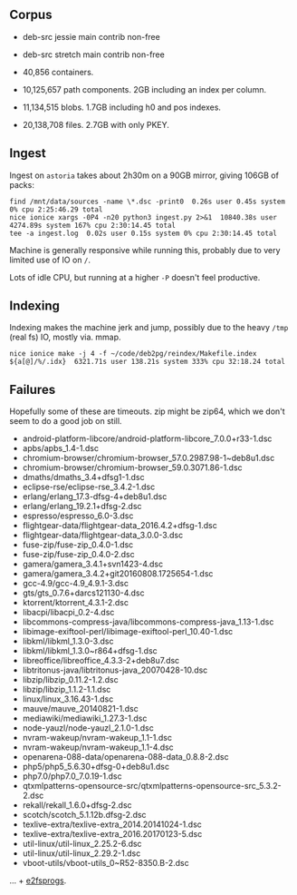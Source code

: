 Corpus
------

 * deb-src jessie main contrib non-free
 * deb-src stretch main contrib non-free


 * 40,856 containers.

 
 * 10,125,657 path components. 2GB including an index per column.
 * 11,134,515 blobs. 1.7GB including h0 and pos indexes.
 * 20,138,708 files. 2.7GB with only PKEY.


Ingest
------

Ingest on `astoria` takes about 2h30m on a 90GB mirror, giving 106GB of packs:

```
find /mnt/data/sources -name \*.dsc -print0  0.26s user 0.45s system 0% cpu 2:25:46.29 total
nice ionice xargs -0P4 -n20 python3 ingest.py 2>&1  10840.38s user 4274.89s system 167% cpu 2:30:14.45 total
tee -a ingest.log  0.02s user 0.15s system 0% cpu 2:30:14.45 total
```

Machine is generally responsive while running this, probably due
  to very limited use of IO on `/`.

Lots of idle CPU, but running at a higher `-P` doesn't feel productive.


Indexing
--------

Indexing makes the machine jerk and jump, possibly due to the heavy `/tmp` (real fs)
  IO, mostly via. mmap.

```
nice ionice make -j 4 -f ~/code/deb2pg/reindex/Makefile.index ${a[@]/%/.idx}  6321.71s user 138.21s system 333% cpu 32:18.24 total
```


Failures
--------

Hopefully some of these are timeouts. zip might be zip64, which we don't seem
  to do a good job on still.

 * android-platform-libcore/android-platform-libcore_7.0.0+r33-1.dsc
 * apbs/apbs_1.4-1.dsc
 * chromium-browser/chromium-browser_57.0.2987.98-1~deb8u1.dsc
 * chromium-browser/chromium-browser_59.0.3071.86-1.dsc
 * dmaths/dmaths_3.4+dfsg1-1.dsc
 * eclipse-rse/eclipse-rse_3.4.2-1.dsc
 * erlang/erlang_17.3-dfsg-4+deb8u1.dsc
 * erlang/erlang_19.2.1+dfsg-2.dsc
 * espresso/espresso_6.0-3.dsc
 * flightgear-data/flightgear-data_2016.4.2+dfsg-1.dsc
 * flightgear-data/flightgear-data_3.0.0-3.dsc
 * fuse-zip/fuse-zip_0.4.0-1.dsc
 * fuse-zip/fuse-zip_0.4.0-2.dsc
 * gamera/gamera_3.4.1+svn1423-4.dsc
 * gamera/gamera_3.4.2+git20160808.1725654-1.dsc
 * gcc-4.9/gcc-4.9_4.9.1-3.dsc
 * gts/gts_0.7.6+darcs121130-4.dsc
 * ktorrent/ktorrent_4.3.1-2.dsc
 * libacpi/libacpi_0.2-4.dsc
 * libcommons-compress-java/libcommons-compress-java_1.13-1.dsc
 * libimage-exiftool-perl/libimage-exiftool-perl_10.40-1.dsc
 * libkml/libkml_1.3.0-3.dsc
 * libkml/libkml_1.3.0~r864+dfsg-1.dsc
 * libreoffice/libreoffice_4.3.3-2+deb8u7.dsc
 * libtritonus-java/libtritonus-java_20070428-10.dsc
 * libzip/libzip_0.11.2-1.2.dsc
 * libzip/libzip_1.1.2-1.1.dsc
 * linux/linux_3.16.43-1.dsc
 * mauve/mauve_20140821-1.dsc
 * mediawiki/mediawiki_1.27.3-1.dsc
 * node-yauzl/node-yauzl_2.1.0-1.dsc
 * nvram-wakeup/nvram-wakeup_1.1-1.dsc
 * nvram-wakeup/nvram-wakeup_1.1-4.dsc
 * openarena-088-data/openarena-088-data_0.8.8-2.dsc
 * php5/php5_5.6.30+dfsg-0+deb8u1.dsc
 * php7.0/php7.0_7.0.19-1.dsc
 * qtxmlpatterns-opensource-src/qtxmlpatterns-opensource-src_5.3.2-2.dsc
 * rekall/rekall_1.6.0+dfsg-2.dsc
 * scotch/scotch_5.1.12b.dfsg-2.dsc
 * texlive-extra/texlive-extra_2014.20141024-1.dsc
 * texlive-extra/texlive-extra_2016.20170123-5.dsc
 * util-linux/util-linux_2.25.2-6.dsc
 * util-linux/util-linux_2.29.2-1.dsc
 * vboot-utils/vboot-utils_0~R52-8350.B-2.dsc

... + [e2fsprogs](https://github.com/FauxFaux/ext4-rs/issues/1).

